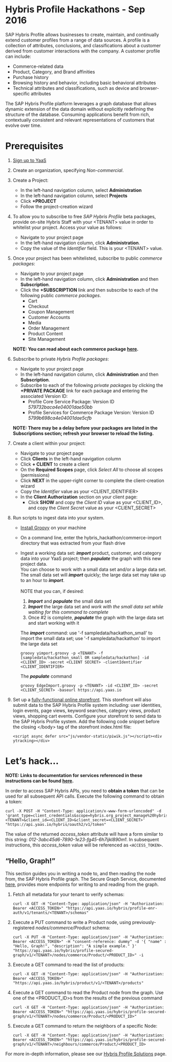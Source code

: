 <!DOCTYPE html><html><head><meta charset="utf-8"><title>Untitled Document.md</title><style></style></head><body id="preview">
<h1><a id="Hybris_Profile_Hackathons__Sep_2016_0"></a>Hybris Profile Hackathons - Sep 2016</h1>
<p>SAP Hybris Profile allows businesses to create, maintain, and continually extend customer profiles from a range of data sources. A profile is a collection of attributes, conclusions, and classifications about a customer derived from customer interactions with the company. A customer profile can include:</p>
<ul>
<li>Commerce-related data</li>
<li>Product, Category, and Brand affinities</li>
<li>Purchase history</li>
<li>Browsing history and behavior, including basic behavioral attributes</li>
<li>Technical attributes and classifications, such as device and browser-specific attributes</li>
</ul>
<p>The SAP Hybris Profile platform leverages a graph database that allows dynamic extension of the data domain without explicitly redefining the structure of the database. Consuming applications benefit from rich, contextually consistent and relevant representations of customers that evolve over time.</p>
<h1><a id="Prerequisites_11"></a>Prerequisites</h1>
<ol>
<li>
<p><a href="https://www.yaas.io/register/">Sign up to YaaS</a></p>
</li>
<li>
<p>Create an organization, specifying <em>Non-commercial</em>.</p>
</li>
<li>
<p>Create a Project:</p>
<ul>
<li>In the left-hand navigation column, select <strong>Administration</strong></li>
<li>In the left-hand navigation column, select <strong>Projects</strong></li>
<li>Click <strong>+PROJECT</strong></li>
<li>Follow the project-creation wizard</li>
</ul>
</li>
<li>
<p>To allow you to subscribe to free <em>SAP Hybris Profile</em> beta packages, provide on-site Hybris Staff with your &lt;TENANT&gt; value in order to whitelist your project. Access your <TENANT> value as follows:</TENANT></p>
<ul>
<li>Navigate to your project page</li>
<li>In the left-hand navigation column, click <strong>Administration</strong>.</li>
<li>Copy the value of the <em>Identifier</em> field. This is your &lt;TENANT&gt; value.</li>
</ul>
</li>
<li>
<p>Once your project has been whitelisted, subscribe to public <em>commerce packages</em>:</p>
<ul>
<li>Navigate to your project page</li>
<li>In the left-hand navigation column, click <strong>Administration</strong> and then <strong>Subscription</strong>.</li>
<li>Click the <strong>+SUBSCRIPTION</strong> link and then subscribe to each of the following public <em>commerce packages</em>.
<ul>
<li>Cart</li>
<li>Checkout</li>
<li>Coupon Management</li>
<li>Customer Accounts</li>
<li>Media</li>
<li>Order Management</li>
<li>Product Content</li>
<li>Site Management</li>
</ul>
</li>
</ul>
<p><strong>NOTE: You can read about each commerce package <a href="https://devportal.yaas.io/tools/commerceasaserviceguide/index.html#CommercePackages">here</a>.</strong></p>
</li>
<li>
<p>Subscribe to private <em>Hybris Profile packages</em>:</p>
<ul>
<li>Navigate to your project page</li>
<li>In the left-hand navigation column, click <strong>Administration</strong> and then <strong>Subscription</strong>.</li>
<li>Subscribe to each of the following <em>private packages</em> by clicking the <strong>+PRIVATE PACKAGE</strong> link for each package and entering the associated Version ID:
<ul>
<li>Profile Core Service Package: Version ID <em>579732baca4e04001dae50bb</em></li>
<li>Profile Services for Commerce Package Version: Version ID <em>5799b698ca4e04001dae5cfb</em></li>
</ul>
</li>
</ul>
<p><strong>NOTE: There may be a delay before your packages are listed in the Subscriptions section; refresh your browser to reload the listing.</strong></p>
</li>
<li>
<p>Create a client within your project:</p>
<ul>
<li>Navigate to your project page</li>
<li>Click <strong>Clients</strong> in the left-hand navigation column</li>
<li>Click <strong>+ CLIENT</strong> to create a client</li>
<li>On the <strong>Required Scopes</strong> page, click <em>Select All</em> to choose all scopes (permissions)</li>
<li>Click <strong>NEXT</strong> in the upper-right corner to complete the client-creation wizard</li>
<li>Copy the <em>Identifier</em> value as your &lt;CLIENT_IDENTIFIER&gt;</li>
<li>In the <strong>Client Authorization</strong> section on your client page:
<ul>
<li>Click <strong>SHOW</strong> and copy the <em>Client ID</em> value as your &lt;CLIENT_ID&gt;, and copy the <em>Client Secret</em> value as your &lt;CLIENT_SECRET&gt;</li>
</ul>
</li>
</ul>
</li>
<li>
<p>Run scripts to ingest data into your system.</p>
<ul>
<li>
<p><a href="http://groovy-lang.org/install.html">Install Groovy</a> on your machine</p>
</li>
<li>
<p>On a command line, enter the hybris_hackathon/commerce-import directory that was extracted from your flash drive</p>
</li>
<li>
<p>Ingest a working data set: <strong><i>import</i></strong> product, customer, and category data into your YaaS project; then <strong><i>populate</i></strong> the graph with this new project data.
<br/>
You can choose to work with a small data set and/or a large data set. The small data set will <strong><i>import</i></strong> quickly; the large data set may take up to an hour to <strong><i>import</i></strong>.
<br/><br/>
NOTE that you can, if desired:
    <ol>
    <li><strong><i>Import</i></strong> and <strong><i>populate</i></strong> the small data set</li>
    <li><strong><i>Import</i></strong> the large data set and <i>work with the small data set while waiting for this command to complete</i></li>
    <li>Once #2 is complete, <strong><i>populate</i></strong> the graph with the large data set and start working with it</li>
    </ol>
</p>
The <strong><i>import</i></strong> command: use '-f sampledata/hackathon_small' to import the small data set; use '-f sampledata/hackathon' to import the large data set
<br/>
<p><code>groovy yimport.groovy -p &lt;TENANT&gt; -f [sampledata/hackathon_small OR sampledata/hackathon] -id &lt;CLIENT_ID&gt; -secret &lt;CLIENT SECRET&gt; -clientIdentifier &lt;CLIENT_IDENTIFIER&gt;</code></p>
The <strong><i>populate</i></strong> command
<br/>
<p><code>groovy EdgeImport.groovy -p &lt;TENANT&gt; -id &lt;CLIENT_ID&gt; -secret &lt;CLIENT_SECRET&gt; -baseurl https://api.yaas.io</code></p>
</li>
</ul>
</li>
<li>
<p>Set up a <a href="https://devportal.yaas.io/gettingstarted/setupastorefront/index.html">fully-functional online storefront</a>. This storefront will also submit data to the SAP Hybris Profile system including: user identities, login events, page views, keyword searches, category views, product views, shopping cart events.  Configure your storefront to send data to the SAP Hybris Profile system. Add the following code snippet before the closing &lt;/body&gt; tag of the storefront index.html file:</p>
<p><code>&lt;script async defer src=&quot;js/vendor-static/piwik.js&quot;&gt;&lt;/script&gt;&lt;div ytracking&gt;&lt;/div&gt;</code></p>
</li>
</ol>
<h1><a id="Lets_hack_81"></a>Let’s hack…</h1>
<p><strong>NOTE: Links to documentation for services referenced in these instructions can be found <a href="https://devportal.yaas.io/services">here</a>.</strong></p>
<p>In order to access SAP Hybris APIs, you need to <strong>obtain a token</strong> that can be used for all subsequent API calls. Execute the following command to obtain a token:</p>
<pre><code>curl -X POST -H &quot;Content-Type: application/x-www-form-urlencoded&quot; -d 'grant_type=client_credentials&amp;scope=hybris.org_project_manage%20hybris.account_manage%20hybris.account_view%20hybris.org_members%20sap.subscription_provider_view%20hybris.profile_consent_manage%20hybris.profile_consent_view%20hybris.profile_metamodel_manage%20hybris.profile_metamodel_view%20hybris.profile_tracking_manage%20hybris.profile_graph_manage%20hybris.profile_graph_view%20hybris.profile_context_manage%20hybris.profile_context_view%20hybris.tenant=&lt;TENANT&gt;&amp;client_id=&lt;CLIENT_ID&gt;&amp;client_secret=&lt;CLIENT_SECRET&gt;' &quot;https://api.yaas.io/hybris/oauth2/v1/token&quot;
</code></pre>
<p>The value of the returned <em>access_token</em> attribute will have a form similar to this string: <em>012-3abc45d6-7890-1e23-fg45-6h7ijkl890m1</em>.
In subsequent instructions, this <em>access_token</em> value will be referenced as <code>&lt;ACCESS_TOKEN&gt;</code>.</p>
<h2><a id="Hello_Graph_93"></a>“Hello, Graph!”</h2>
<p>This section guides you in writing a node to, and then reading the node from, the SAP Hybris Profile graph. The Secure Graph Service, documented <a href="https://devportal.yaas.io/services/securegraph/latest/index.html">here</a>, provides more endpoints for writing to and reading from the graph.</p>
<ol>
<li>
<p>Fetch all metadata for your tenant to verify schemas:</p>
<p><code>curl -X GET -H &quot;Content-Type: application/json&quot; -H &quot;Authorization: Bearer &lt;ACCESS_TOKEN&gt;&quot; &quot;https://api.yaas.io/hybris/profile-enr-auth/v1/tenants/&lt;TENANT&gt;/schemas&quot;</code></p>
</li>
    <li>
        <p>Execute a PUT command to write a Product node, using previously-registered <em>nodes/commerce/Product</em> schema:</p>
        <p><code>curl -X PUT -H &quot;Content-Type: application/json&quot; -H &quot;Authorization: Bearer &lt;ACCESS_TOKEN&gt;&quot; -H &quot;consent-reference: dummy&quot; -d '{ &quot;name&quot; : &quot;Hello, Graph!&quot;, &quot;description&quot;: &quot;A simple example.&quot; }' &quot;https://api.yaas.io/hybris/profile-secured-graph/v1/&lt;TENANT&gt;/nodes/commerce/Product/&lt;PRODUCT_ID&gt;&quot; -i</code></p>
    </li>
<li>
<p>Execute a GET command to read the list of products:</p>
<p><code>curl -X GET -H &quot;Content-Type: application/json&quot; -H &quot;Authorization: Bearer &lt;ACCESS_TOKEN&gt;&quot; &quot;https://api.yaas.io/hybris/product/v1/&lt;TENANT&gt;/products&quot;</code></p>
</li>
<li>
<p>Execute a GET command to read the Product node from the graph. Use one of the &lt;PRODUCT_ID&gt;s from the results of the previous command</p>
<p><code>curl -X GET -H &quot;Content-Type: application/json&quot; -H &quot;Authorization: Bearer &lt;ACCESS_TOKEN&gt;&quot; &quot;https://api.yaas.io/hybris/profile-secured-graph/v1/&lt;TENANT&gt;/nodes/commerce/Product/&lt;PRODUCT_ID&gt;&quot;</code></p>
</li>
<li>
<p>Execute a GET command to return the neighbors of a specific Node:</p>
<p><code>curl -X GET -H &quot;Content-Type: application/json&quot; -H &quot;Authorization: Bearer &lt;ACCESS_TOKEN&gt;&quot; &quot;https://api.yaas.io/hybris/profile-secured-graph/v1/&lt;TENANT&gt;/neighbours/commerce/Product/&lt;PRODUCT_ID&gt;</code></p>
</li>
</ol>
<p>For more in-depth information, please see our <a href="https://devportal.yaas.io/solutions/saphybrisprofile/index.html">Hybris Profile Solutions</a> page.</p>

</body></html>
